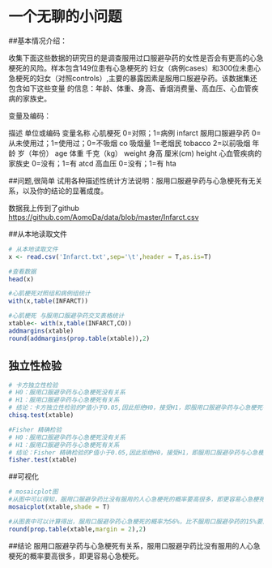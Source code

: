 
# 一个无聊的小问题
##基本情况介绍：

收集下面这些数据的研究目的是调查服用过口服避孕药的女性是否会有更高的心急梗死的风险。样本包含149位患有心急梗死的
妇女（病例cases）和300位未患心急梗死的妇女（对照controls）,主要的暴露因素是服用口服避孕药。该数据集还包含如下这些变量
的信息：年龄、体重、身高、香烟消费量、高血压、心血管疾病的家族史。

变量及编码：

描述                                            单位或编码                                变量名称
心肌梗死                                      0=对照；1=病例                               infarct
服用口服避孕药                                0=从未使用过；1=使用过；0=不吸烟             co
吸烟量                                        1=老烟民                                     tobacco
                                              2=以前吸烟
年龄                                          岁（年份）                                   age
体重                                          千克（kg）                                   weight
身高                                          厘米(cm)                                     height
心血管疾病的家族史                            0=没有；1=有                                 atcd
高血压                                        0=没有；1=有                                 hta


##问题,很简单
试用各种描述性统计方法说明：服用口服避孕药与心急梗死有无关系，以及你的结论的显著成度。

数据我上传到了github
https://github.com/AomoDa/data/blob/master/Infarct.csv

##从本地读取文件
```r
# 从本地读取文件
x <- read.csv('Infarct.txt',sep='\t',header = T,as.is=T)

#查看数据
head(x)

#心肌梗死对照组和病例组统计
with(x,table(INFARCT))

#心肌梗死 与服用口服避孕药交叉表格统计
xtable<- with(x,table(INFARCT,CO))
addmargins(xtable)
round(addmargins(prop.table(xtable)),2)
```

## 独立性检验
```r
# 卡方独立性检验
# H0：服用口服避孕药与心急梗死没有关系
# H1：服用口服避孕药与心急梗死有关系
# 结论：卡方独立性检验的P值小于0.05,因此拒绝H0，接受H1，即服用口服避孕药与心急梗死有关系。
chisq.test(xtable)

#Fisher 精确检验
# H0：服用口服避孕药与心急梗死没有关系
# H1：服用口服避孕药与心急梗死有关系
# 结论：Fisher 精确检验的P值小于0.05,因此拒绝H0，接受H1，即服用口服避孕药与心急梗死有关系。
fisher.test(xtable)
```
##可视化
```r
# mosaicplot图
#从图中可以得知，服用口服避孕药比没有服用的人心急梗死的概率要高很多，即更容易心急梗死。
mosaicplot(xtable,shade = T)

#从图表中可以计算得出，服用口服避孕药心急梗死的概率为56%，比不服用口服避孕药的15%要高出很多。
round(prop.table(xtable,margin = 2),2)
```

##结论
服用口服避孕药与心急梗死有关系，服用口服避孕药比没有服用的人心急梗死的概率要高很多，即更容易心急梗死。





